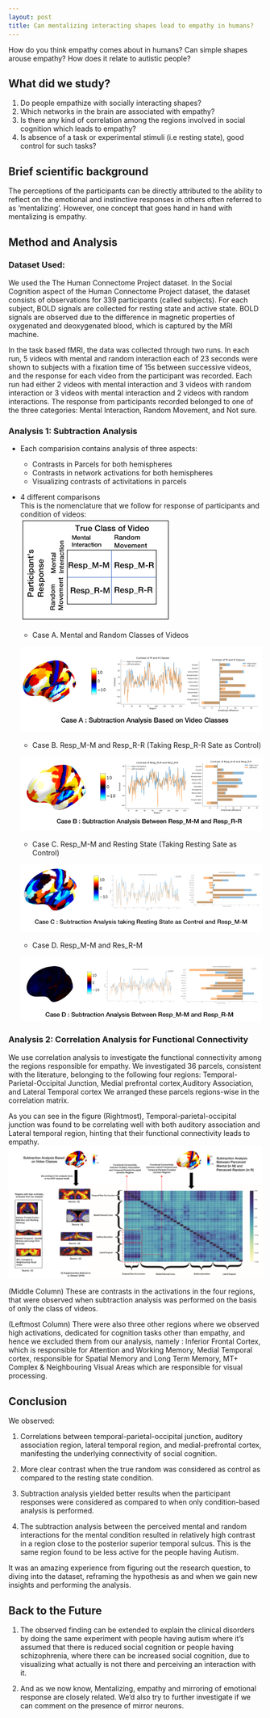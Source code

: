 ```yaml
---
layout: post
title: Can mentalizing interacting shapes lead to empathy in humans?
---
```



How do you think empathy comes about in humans? Can simple shapes arouse empathy? How does it relate to autistic people? 


## What did we study?
1. Do people empathize with socially interacting shapes?  
2. Which networks in the brain are associated with empathy?
3. Is there any kind of correlation among the regions involved in social cognition which leads to empathy?
4. Is absence of a task or experimental stimuli (i.e resting state), good control for such tasks?

## Brief scientific background
The perceptions of the participants can be directly attributed to the ability to reflect on the emotional and instinctive responses in others often referred to as ‘mentalizing’. However, one concept that goes hand in hand with mentalizing is empathy.

## Method and Analysis
### Dataset Used:
We used the The Human Connectome Project dataset. In the Social Cognition aspect of the Human Connectome Project dataset, the dataset consists of observations for 339 participants (called subjects). For each subject, BOLD signals are collected for resting state and active state. BOLD signals are observed due to the difference in magnetic properties of oxygenated and deoxygenated blood, which is captured by the MRI machine.

In the task based fMRI, the data was collected through two runs. In each run, 5 videos with mental and random interaction each of 23 seconds were shown to subjects with a fixation time of 15s between successive videos, and the response for each video from the participant was recorded. Each run had either 2 videos with mental interaction and 3 videos with random interaction or 3 videos with mental interaction and 2 videos with random interactions. The response from participants recorded belonged to one of the three categories: Mental Interaction, Random Movement, and Not sure.

### Analysis 1: Subtraction Analysis
- Each comparision contains analysis of three aspects:
  - Contrasts in Parcels for both hemispheres
  - Contrasts in network activations for both hemispheres
  - Visualizing contrasts of activitations in parcels

- 4 different comparisons <br/>
This is the nomenclature that we follow for response of participants and condition of videos:<br/>
![Nomenclature](posts/images/nomen.PNG?raw=true "Nomenclature")
  - Case A. Mental and Random Classes of Videos

  ![Case A](posts/images/A.PNG?raw=true "Case A")

  - Case B. Resp_M-M and Resp_R-R (Taking Resp_R-R Sate as Control)

  ![Case A](posts/images/BI.PNG?raw=true "Case B")

  - Case C. Resp_M-M and Resting State (Taking Resting Sate as Control)

  ![Case C](posts/images/C.PNG?raw=true "Case C")

  - Case D. Resp_M-M and Res_R-M

  ![Case D](posts/images/D.PNG?raw=true "Case D")


### Analysis 2: Correlation Analysis for Functional Connectivity
We use correlation analysis to investigate the functional connectivity among the regions responsible for empathy. We investigated 36 parcels, consistent with the literature, belonging to the following four regions: Temporal-Parietal-Occipital Junction, Medial prefrontal cortex,Auditory Association, and Lateral Temporal cortex
We arranged these parcels regions-wise in the correlation matrix.

As you can see in the figure (Rightmost), Temporal-parietal-occipital junction was found to be correlating well with both auditory association and Lateral temporal region, hinting that their functional connectivity leads to empathy.
![FC](posts/images/fc.PNG?raw=true "Functional Connectivity Analysis")

(Middle Column) These are contrasts in the activations in the four regions, that were observed when subtraction analysis was performed on the basis of only the class of videos.

(Leftmost Column) There were also three other regions where we observed high activations, dedicated for cognition tasks other than empathy, and hence we excluded them from our analysis, namely :
Inferior Frontal Cortex, which is responsible for Attention and Working Memory, Medial Temporal cortex, responsible for Spatial Memory and Long Term Memory, MT+ Complex & Neighbouring Visual Areas which are responsible for visual processing.

## Conclusion
We observed:
1. Correlations between temporal-parietal-occipital junction, auditory association region, lateral temporal region, and medial-prefrontal cortex, manifesting the underlying connectivity of social cognition.

2. More clear contrast when the true random was considered as control as compared to the resting state condition.

3. Subtraction analysis yielded better results when the participant responses were considered as compared to when only condition-based analysis is performed.

4. The subtraction analysis between the perceived mental and random interactions for the mental condition resulted in relatively high contrast in a region close to the posterior superior temporal sulcus. This is the same region found to be less active for the people having Autism.

It was an amazing experience from figuring out the research question, to diving into the dataset, reframing the hypothesis as and when we gain new insights and performing the analysis.


## Back to the Future
1. The observed finding can be extended to explain the clinical disorders by doing the same experiment with people having autism where it’s assumed that there is reduced social cognition or people having schizophrenia, where there can be increased social cognition, due to visualizing what actually is not there and perceiving an interaction with it.

2. And as we now know, Mentalizing, empathy and mirroring of emotional response are closely related. We’d also try to further investigate if we can comment on the presence of mirror neurons.

